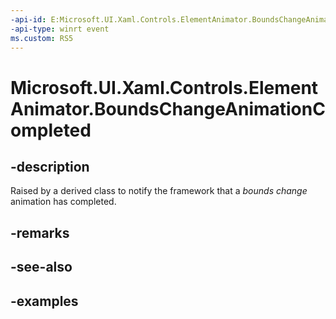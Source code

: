 ```yaml
---
-api-id: E:Microsoft.UI.Xaml.Controls.ElementAnimator.BoundsChangeAnimationCompleted
-api-type: winrt event
ms.custom: RS5
---
```


<!-- Event syntax.
public event ElementAnimationCompleted BoundsChangeAnimationCompleted
-->

# Microsoft.UI.Xaml.Controls.ElementAnimator.BoundsChangeAnimationCompleted

## -description

Raised by a derived class to notify the framework that a _bounds change_ animation has completed.

## -remarks

## -see-also

## -examples

